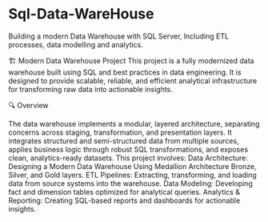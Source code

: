 # Sql-Data-WareHouse
Building a modern Data Warehouse with SQL Server, Including ETL processes, data modelling and analytics.

🏗️ Modern Data Warehouse Project
This project is a fully modernized data warehouse built using SQL and best practices in data engineering. It is designed to provide scalable, reliable, and efficient analytical infrastructure for transforming raw data into actionable insights.

🔍 Overview 

The data warehouse implements a modular, layered architecture, separating concerns across staging, transformation, and presentation layers. It integrates structured and semi-structured data from multiple sources, applies business logic through robust SQL transformations, and exposes clean, analytics-ready datasets.
This project involves:
Data Architecture: Designing a Modern Data Warehouse Using Medallion Architecture Bronze, Silver, and Gold layers.
ETL Pipelines: Extracting, transforming, and loading data from source systems into the warehouse.
Data Modeling: Developing fact and dimension tables optimized for analytical queries.
Analytics & Reporting: Creating SQL-based reports and dashboards for actionable insights.
